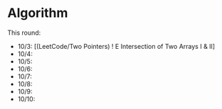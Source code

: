 # Algorithm

This round: 
- 10/3: [(LeetCode/Two Pointers) ! E Intersection of Two Arrays I & II]
- 10/4: 
- 10/5: 
- 10/6: 
- 10/7: 
- 10/8: 
- 10/9: 
- 10/10: 



